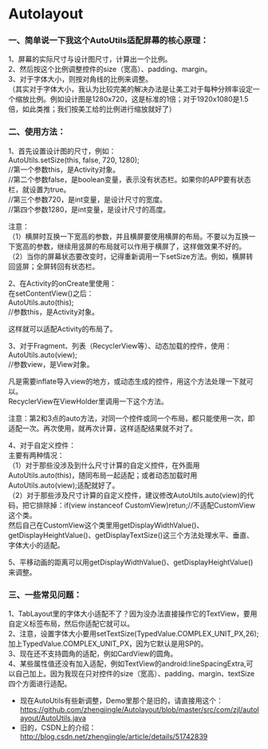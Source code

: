 # Autolayout
### 一、简单说一下我这个AutoUtils适配屏幕的核心原理：  
1、屏幕的实际尺寸与设计图尺寸，计算出一个比例。  
2、然后按这个比例调整控件的size（宽高）、padding、margin。  
3、对于字体大小，则按对角线的比例来调整。  
（其实对于字体大小，我认为比较完美的解决办法是让美工对于每种分辨率设定一个缩放比例。例如设计图是1280x720，这是标准的1倍；对于1920x1080是1.5倍，如此类推；我们按美工给的比例进行缩放就好了）

### 二、使用方法：
1、首先设置设计图的尺寸，例如：  
AutoUtils.setSize(this, false, 720, 1280);  
//第一个参数this，是Activity对象。  
//第二个参数false，是boolean变量，表示没有状态栏。如果你的APP要有状态栏，就设置为true。  
//第三个参数720，是int变量，是设计尺寸的宽度。  
//第四个参数1280，是int变量，是设计尺寸的高度。  

注意：  
（1）横屏时互换一下宽高的参数，并且横屏要使用横屏的布局。不要以为互换一下宽高的参数，继续用竖屏的布局就可以作用于横屏了，这样做效果不好的。  
（2）当你的屏幕状态要改变时，记得重新调用一下setSize方法。例如，横屏转回竖屏；全屏转回有状态栏。  

2、在Activity的onCreate里使用：  
在setContentView()之后：  
AutoUtils.auto(this);  
//参数this，是Activity对象。  

这样就可以适配Activity的布局了。  

3、对于Fragment、列表（RecyclerView等）、动态加载的控件，使用：  
AutoUtils.auto(view);  
//参数view，是View对象。  

凡是需要inflate导入view的地方，或动态生成的控件，用这个方法处理一下就可以。  
RecyclerView在ViewHolder里调用一下这个方法。  

注意：第2和3点的auto方法，对同一个控件或同一个布局，都只能使用一次，即适配一次。再次使用，就再次计算，这样适配结果就不对了。  

4、对于自定义控件：  
主要有两种情况：  
（1）对于那些没涉及到什么尺寸计算的自定义控件，在外面用AutoUtils.auto(this)，随同布局一起适配；或者动态加载时用AutoUtils.auto(view);适配就好了。  
（2）对于那些涉及尺寸计算的自定义控件，建议修改AutoUtils.auto(view)的代码，把它排除掉：if(view instanceof CustomView)retun;//不适配CustomView这个类。  
然后自己在CustomView这个类里用getDisplayWidthValue()、getDisplayHeightValue()、getDisplayTextSize()这三个方法处理水平、垂直、字体大小的适配。  

5、平移动画的距离可以用getDisplayWidthValue()、getDisplayHeightValue()来调整。  


### 三、一些常见问题：
1、TabLayout里的字体大小适配不了？因为没办法直接操作它的TextView，要用自定义标签布局，然后你适配它就可以。  
2、注意，设置字体大小要用setTextSize(TypedValue.COMPLEX_UNIT_PX,26);加上TypedValue.COMPLEX_UNIT_PX，因为它默认是用SP的。  
3、现在还不支持圆角的适配，例如CardView的圆角。  
4、某些属性值还没有加入适配，例如TextView的android:lineSpacingExtra,可以自己加上。因为我现在只对控件的size（宽高）、padding、margin、textSize四个方面进行适配。  

  
* 现在AutoUtils有些新调整，Demo里那个是旧的，请直接用这个：https://github.com/zhengjingle/Autolayout/blob/master/src/com/zjl/autolayout/AutoUtils.java
* 旧的，CSDN上的介绍：http://blog.csdn.net/zhengjingle/article/details/51742839